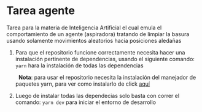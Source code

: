 # Tarea agente

Tarea para la materia de Inteligencia Artificial el cual emula el comportamiento de un agente (aspiradora) tratando de limpiar la basura usando solamente movimientos aleatorios hacia posiciones aledañas

1. Para que el repositorio funcione correctamente necesita hacer una instalación pertinente de dependencias, usando el siguiente comando: ``yarn`` hara la instalación de todas las dependencias

    &nbsp;
    **Nota**: para usar el repositorio necesita la instalación del manejador de paquetes yarn, para ver como instalarlo de click [aquí](https://yarnpkg.com/getting-started/install)
    &nbsp;

2. Luego de instalar todas las dependecias solo basta con correr el comando: ``yarn dev`` para iniciar el entorno de desarrollo